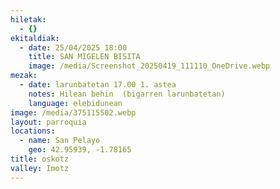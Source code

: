 ```yaml
---
hiletak:
  - {}
ekitaldiak:
  - date: 25/04/2025 18:00
    title: SAN MIGELEN BISITA
    image: /media/Screenshot_20250419_111110_OneDrive.webp
mezak:
  - date: larunbatetan 17.00 1. astea
    notes: Hilean behin  (bigarren larunbatetan)
    language: elebidunean
image: /media/375115502.webp
layout: parroquia
locations:
  - name: San Pelayo
    geo: 42.95939, -1.78165
title: oskotz
valley: Imotz
---
```

